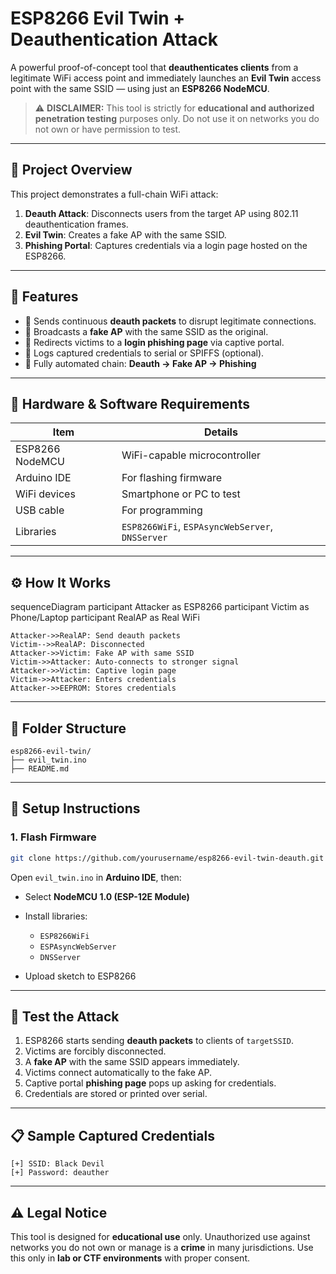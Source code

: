 # ESP8266 Evil Twin + Deauthentication Attack

A powerful proof-of-concept tool that **deauthenticates clients** from a legitimate WiFi access point and immediately launches an **Evil Twin** access point with the same SSID — using just an **ESP8266 NodeMCU**.

> ⚠️ **DISCLAIMER:** This tool is strictly for **educational and authorized penetration testing** purposes only. Do not use it on networks you do not own or have permission to test.

---

## 📌 Project Overview

This project demonstrates a full-chain WiFi attack:

1. **Deauth Attack**: Disconnects users from the target AP using 802.11 deauthentication frames.
2. **Evil Twin**: Creates a fake AP with the same SSID.
3. **Phishing Portal**: Captures credentials via a login page hosted on the ESP8266.

---

## 🚀 Features

- 📡 Sends continuous **deauth packets** to disrupt legitimate connections.
- 🔁 Broadcasts a **fake AP** with the same SSID as the original.
- 🎯 Redirects victims to a **login phishing page** via captive portal.
- 💾 Logs captured credentials to serial or SPIFFS (optional).
- 🧠 Fully automated chain: **Deauth → Fake AP → Phishing**

---

## 🧰 Hardware & Software Requirements

| Item               | Details                                 |
|--------------------|------------------------------------------|
| ESP8266 NodeMCU     | WiFi-capable microcontroller             |
| Arduino IDE         | For flashing firmware                   |
| WiFi devices        | Smartphone or PC to test                |
| USB cable           | For programming                         |
| Libraries           | `ESP8266WiFi`, `ESPAsyncWebServer`, `DNSServer` |

---

## ⚙️ How It Works

sequenceDiagram
    participant Attacker as ESP8266
    participant Victim as Phone/Laptop
    participant RealAP as Real WiFi

    Attacker->>RealAP: Send deauth packets
    Victim-->>RealAP: Disconnected
    Attacker->>Victim: Fake AP with same SSID
    Victim->>Attacker: Auto-connects to stronger signal
    Attacker->>Victim: Captive login page
    Victim->>Attacker: Enters credentials
    Attacker->>EEPROM: Stores credentials

---

## 📁 Folder Structure

```
esp8266-evil-twin/
├── evil_twin.ino
├── README.md
```

---

## 🔧 Setup Instructions

### 1. Flash Firmware

```bash
git clone https://github.com/yourusername/esp8266-evil-twin-deauth.git
```

Open `evil_twin.ino` in **Arduino IDE**, then:

* Select **NodeMCU 1.0 (ESP-12E Module)**
* Install libraries:

  * `ESP8266WiFi`
  * `ESPAsyncWebServer`
  * `DNSServer`
* Upload sketch to ESP8266

---

## 🧪 Test the Attack

1. ESP8266 starts sending **deauth packets** to clients of `targetSSID`.
2. Victims are forcibly disconnected.
3. A **fake AP** with the same SSID appears immediately.
4. Victims connect automatically to the fake AP.
5. Captive portal **phishing page** pops up asking for credentials.
6. Credentials are stored or printed over serial.

---

## 📋 Sample Captured Credentials

```
[+] SSID: Black Devil
[+] Password: deauther
```

---

## ⚠️ Legal Notice

This tool is designed for **educational use** only. Unauthorized use against networks you do not own or manage is a **crime** in many jurisdictions. Use this only in **lab or CTF environments** with proper consent.
